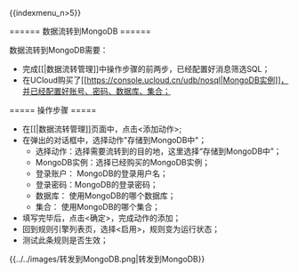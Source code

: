 {{indexmenu_n>5}}

====== 数据流转到MongoDB ======

数据流转到MongoDB需要：

  * 完成[[|数据流转管理]]中操作步骤的前两步，已经配置好消息筛选SQL；
  * 在UCloud购买了[[https://console.ucloud.cn/udb/nosql|MongoDB实例]]，并已经配置好账号、密码、数据库、集合；

===== 操作步骤 =====

  - 在[[|数据流转管理]]页面中，点击<添加动作>;
  - 在弹出的对话框中，选择动作"存储到MongoDB中"；
    * 选择动作：选择需要流转到的目的地，这里选择“存储到MongoDB中”；
    * MongoDB实例：选择已经购买的MongoDB实例；
    * 登录账户： MongoDB的登录用户名；
    * 登录密码：MongoDB的登录密码；
    * 数据库： 使用MongoDB的哪个数据库；
    * 集合： 使用MongoDB的哪个集合；
  - 填写完毕后，点击<确定>，完成动作的添加；
  - 回到规则引擎列表页，选择<启用>，规则变为运行状态；
  - 测试此条规则是否生效；

{{../../images/转发到MongoDB.png|转发到MongoDB}}

